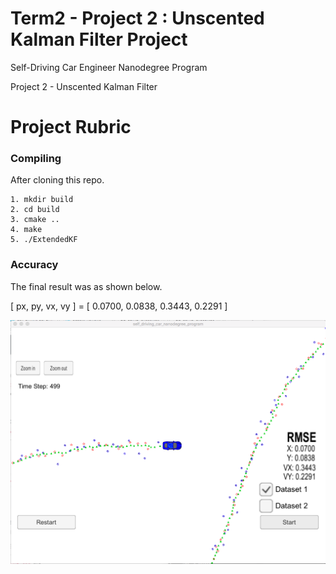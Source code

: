 # Term2 - Project 2 : Unscented Kalman Filter Project

Self-Driving Car Engineer Nanodegree Program

Project 2 - Unscented Kalman Filter


# Project Rubric

### Compiling

After cloning this repo.

```
1. mkdir build
2. cd build
3. cmake ..
4. make
5. ./ExtendedKF
```

### Accuracy

The final result was as shown below.

[ px, py, vx, vy ] = [ 0.0700, 0.0838, 0.3443, 0.2291 ]

![](./UKF_RMSE.png)
